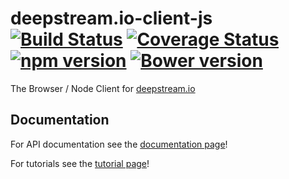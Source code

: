 deepstream.io-client-js [![Build Status](https://travis-ci.org/deepstreamIO/deepstream.io-client-js.svg?branch=master)](https://travis-ci.org/deepstreamIO/deepstream.io-client-js) [![Coverage Status](https://coveralls.io/repos/github/deepstreamIO/deepstream.io-client-js/badge.svg?branch=master)](https://coveralls.io/github/deepstreamIO/deepstream.io-client-js?branch=master) [![npm version](https://badge.fury.io/js/deepstream.io.svg)](http://badge.fury.io/js/deepstream.io-client-js) [![Bower version](https://badge.fury.io/bo/deepstream.io-client-js.svg)](http://badge.fury.io/bo/deepstream.io-client-js)
=======================

The Browser / Node Client for [deepstream.io](http://deepstream.io/)

## Documentation

For API documentation see the [documentation page](http://deepstream.io/docs/)!

For tutorials see the [tutorial page](http://deepstream.io/tutorials/)!
